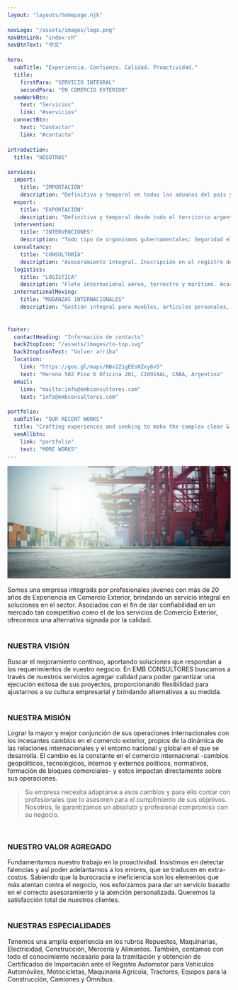 ```yaml
---
layout: "layouts/homepage.njk"

navLogo: "/assets/images/logo.png"
navBtnLink: "index-ch"
navBtnText: "中文"

hero:
  subTitle: "Experiencia. Confianza. Calidad. Proactividad."
  title:
    firstPara: "SERVICIO INTEGRAL"
    secondPara: "EN COMERCIO EXTERIOR"
  seeWorkBtn:
    text: "Servicios"
    link: "#servicios"
  connectBtn: 
    text: "Contactar"
    link: "#contacto"

introduction:
  title: "NOSOTROS"

services: 
  import:
    title: "IMPORTACIÓN"
    description: "Definitiva y temporal en todas las aduanas del país y zonas francas. Destinaciones particulares. Ferias. Bienes de Capital, nuevos y usados."
  export:
    title: "EXPORTACIÓN"
    description: "Definitiva y temporal desde todo el territorio argentino. Gestión y seguimientos de Reintegros. Certificados de origen y demás tramitaciones."
  intervention: 
    title: "INTERVENCIONES"
    description: "Todo tipo de organismos gubernamentales: Seguridad eléctrica, INAL, SENASA, ANMAT, Registro Automotor, Cultura, Flora y Fauna, INTI, etc."
  consultancy:
    title: "CONSULTORÍA"
    description: "Asesoramiento Integral. Inscripción en el registro de importadores/exportadores, regímenes especiales y grandes proyectos de inversión. Regimen automotriz."
  logistics:
    title: "LOGÍSTICA"
    description: "Flete internacional aéreo, terrestre y marítimo. Acarreo interno. Desconsolidación, traslados y guarda en depósitos privados. Custodias."
  internationalMoving:
    title: "MUDANZAS INTERNACIONALES"
    description: "Gestión integral para muebles, artículos personales, bienes y vehículos particulares. Inscripción y gestión en Registro Automotor."


footer:
  contactHeading: "Información de contacto"
  back2topIcon: "/assets/images/to-top.svg"
  back2topIconText: "Volver arriba"
  location:
    link: "https://goo.gl/maps/NBv2Z1gEEsNZxy6v5"
    text: "Moreno 502 Piso 6 Oficina 201, C1091AAL, CABA, Argentina"
  email:
    link: "mailto:info@embconsultores.com"
    text: "info@embconsultores.com"

portfolio:
  subTitle: "OUR RECENT WORKS"
  title: "Crafting experiences and seeking to make the complex clear & beautiful."
  seeAllbtn:
    link: "portfolio"
    text: "MORE WORKS"
---
```


![](/assets/images/blog/xcamion.jpeg)

Somos una empresa integrada por profesionales jóvenes con más de 20 años de Experiencia en Comercio Exterior, brindando un servicio integral en soluciones en el sector. Asociados con el fin de dar confiabilidad en un mercado tan competitivo como el de los servicios de Comercio Exterior, ofrecemos una alternativa signada por la calidad.  
<br/>

### NUESTRA VISIÓN

Buscar el mejoramiento continuo, aportando soluciones que respondan a los requerimientos de vuestro negocio. En EMB CONSULTORES buscamos a través de nuestros servicios agregar calidad para poder garantizar una ejecución exitosa de sus proyectos, proporcionando flexibilidad para ajustarnos a su cultura empresarial y brindando alternativas a su medida.  
<br/>

### NUESTRA MISIÓN

Lograr la mayor y mejor conjunción de sus operaciones internacionales con los incesantes cambios en el comercio exterior, propios de la dinámica de las relaciones internacionales y el entorno nacional y global en el que se desarrolla. El cambio es la constante en el comercio internacional -cambios geopolíticos, tecnológicos, internos y externos políticos, normativos, formación de bloques comerciales- y estos impactan directamente sobre sus operaciones.

> Su empresa necesita adaptarse a esos cambios y para ello contar con profesionales que lo asesoren para el cumplimiento de sus objetivos. Nosotros, le garantizamos un absoluto y profesional compromiso con su negocio.  
<br/>

### NUESTRO VALOR AGREGADO

Fundamentamos nuestro trabajo en la proactividad. Insistimos en detectar falencias y así poder adelantarnos a los errores, que se traducen en extra-costos. Sabiendo que la burocracia e ineficiencia son los elementos que más atentan contra el negocio, nos esforzamos para dar un servicio basado en el correcto asesoramiento y la atención personalizada. Queremos la satisfacción total de nuestros clientes.  
<br/>

### NUESTRAS ESPECIALIDADES

Tenemos una amplia experiencia en los rubros Repuestos, Maquinarias, Electricidad, Construcción, Mercería y Alimentos. También, contamos con todo el conocimiento necesario para la tramitación y obtención de Certificados de Importación ante el Registro Automotor para Vehículos Automóviles, Motocicletas, Maquinaria Agrícola, Tractores, Equipos para la Construcción, Camiones y Ómnibus.
